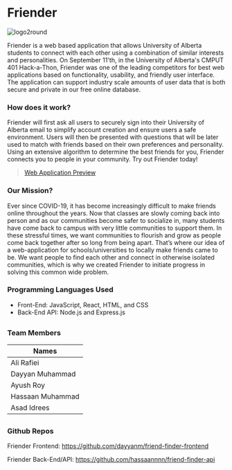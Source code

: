 # Friender
![logo2round](https://user-images.githubusercontent.com/62722912/189498677-eaa2ec85-c697-412d-b39b-64a5f56e1dca.png)

Friender is a web based application that allows University of Alberta students to connect with each other using a combination of similar interests and personalities. On September 11'th, in the University of Alberta's CMPUT 401 Hack-a-Thon, Friender was one of the leading competitors for best web applications based on functionality, usability, and friendly user interface. The application can support industry scale amounts of user data that is both secure and private in our free online database.

### How does it work?
Friender will first ask all users to securely sign into their University of Alberta email to simplify account creation and ensure users a safe environment. Users will then be presented with questions that will be later used to match with friends based on their own preferences and personality. Using an extensive algorithm to determine the best friends for you, Friender connects you to people in your community. Try out Friender today!

> [Web Application Preview](./WiKi/Web-Application-Preview)

### Our Mission?
Ever since COVID-19, it has become increasingly difficult to make friends online throughout the years. Now that classes are slowly coming back into person and as our communities become safer to socialize in, many students have come back to campus with very little communities to support them. In these stressful times, we want communities to flourish and grow as people come back together after so long from being apart. That’s where our idea of a web-application for schools/universities to locally make friends came to be. We want people to find each other and connect in otherwise isolated communities, which is why we created Friender to initiate progress in solving this common wide problem.

### Programming Languages Used
- Front-End: JavaScript, React, HTML, and CSS
- Back-End API: Node.js and Express.js

##
### Team Members

| Names | 
| --- |
| Ali Rafiei |
| Dayyan Muhammad |
| Ayush Roy |
| Hassaan Muhammad |
| Asad Idrees |

##
### Github Repos
Friender Frontend: https://github.com/dayyanm/friend-finder-frontend

Friender Back-End/API: https://github.com/hassaannnn/friend-finder-api
